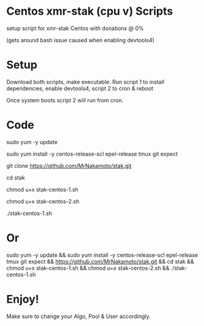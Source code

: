 # Centos xmr-stak (cpu v) Scripts
setup script for xmr-stak Centos with donations @ 0%

(gets around bash issue caused when enabling devtools4)

# Setup
Download both scripts, make executable. Run script 1 to install dependencies, enable devtools4, script 2 to cron & reboot

Once system boots script 2 will run from cron.

# Code
sudo yum -y update

sudo yum install -y centos-release-scl epel-release tmux git expect

git clone https://github.com/MrNakamoto/stak.git

cd stak

chmod u+x stak-centos-1.sh

chmod u+x stak-centos-2.sh

./stak-centos-1.sh

# Or

sudo yum -y update && sudo yum install -y centos-release-scl epel-release tmux git expect && https://github.com/MrNakamoto/stak.git && cd stak && chmod u+x stak-centos-1.sh && chmod u+x stak-centos-2.sh && ./stak-centos-1.sh

# Enjoy!
Make sure to change your Algo, Pool & User accordingly.
